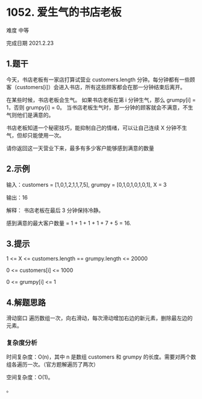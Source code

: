 # 1052. 爱生气的书店老板
难度 中等

完成日期 2021.2.23

## 1.题干
今天，书店老板有一家店打算试营业 customers.length 分钟。每分钟都有一些顾客（customers[i]）会进入书店，所有这些顾客都会在那一分钟结束后离开。

在某些时候，书店老板会生气。 如果书店老板在第 i 分钟生气，那么 grumpy[i] = 1，否则 grumpy[i] = 0。 当书店老板生气时，那一分钟的顾客就会不满意，不生气则他们是满意的。

书店老板知道一个秘密技巧，能抑制自己的情绪，可以让自己连续 X 分钟不生气，但却只能使用一次。

请你返回这一天营业下来，最多有多少客户能够感到满意的数量

## 2.示例
输入：customers = [1,0,1,2,1,1,7,5], grumpy = [0,1,0,1,0,1,0,1], X = 3

输出：16

解释：
书店老板在最后 3 分钟保持冷静。

感到满意的最大客户数量 = 1 + 1 + 1 + 1 + 7 + 5 = 16.

## 3.提示
1 <= X <= customers.length == grumpy.length <= 20000

0 <= customers[i] <= 1000

0 <= grumpy[i] <= 1

## 4.解题思路
滑动窗口 遍历数组一次，向右滑动，每次滑动增加右边的新元素，删除最左边的元素。

### 复杂度分析
时间复杂度：O(n)，其中 n 是数组 customers 和 grumpy 的长度。需要对两个数组各遍历一次。（官方题解遍历了两次）

空间复杂度：O(1)。

。